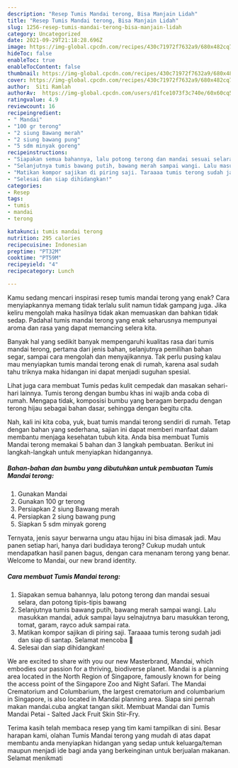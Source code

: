 ```yaml
---
description: "Resep Tumis Mandai terong, Bisa Manjain Lidah"
title: "Resep Tumis Mandai terong, Bisa Manjain Lidah"
slug: 1256-resep-tumis-mandai-terong-bisa-manjain-lidah
category: Uncategorized
date: 2021-09-29T21:18:28.696Z
image: https://img-global.cpcdn.com/recipes/430c71972f7632a9/680x482cq70/tumis-mandai-terong-foto-resep-utama.jpg
hideToc: false
enableToc: true
enableTocContent: false
thumbnail: https://img-global.cpcdn.com/recipes/430c71972f7632a9/680x482cq70/tumis-mandai-terong-foto-resep-utama.jpg
cover: https://img-global.cpcdn.com/recipes/430c71972f7632a9/680x482cq70/tumis-mandai-terong-foto-resep-utama.jpg
author:  Siti Ramlah
authorAv:  https://img-global.cpcdn.com/users/d1fce1073f3c740e/60x60cq50/avatar.jpg
ratingvalue: 4.9
reviewcount: 16
recipeingredient:
- " Mandai"
- "100 gr terong"
- "2 siung Bawang merah"
- "2 siung bawang pung"
- "5 sdm minyak goreng"
recipeinstructions:
- "Siapakan semua bahannya, lalu potong terong dan mandai sesuai selara, dan potong tipis-tipis bawang"
- "Selanjutnya tumis bawang putih, bawang merah sampai wangi. Lalu masukkan mandai, aduk sampai layu selnajutnya baru masukkan terong, tomat, garam, rayco aduk sampai rata."
- "Matikan kompor sajikan di piring saji. Taraaaa tumis terong sudah jadi dan siap di santap.  Selamat mencoba 🤗"
- "Selesai dan siap dihidangkan!"
categories:
- Resep
tags:
- tumis
- mandai
- terong

katakunci: tumis mandai terong 
nutrition: 295 calories
recipecuisine: Indonesian
preptime: "PT32M"
cooktime: "PT59M"
recipeyield: "4"
recipecategory: Lunch

---
```



Kamu sedang mencari inspirasi resep tumis mandai terong yang enak? Cara menyiapkannya memang tidak terlalu sulit namun tidak gampang juga. Jika keliru mengolah maka hasilnya tidak akan memuaskan dan bahkan tidak sedap. Padahal tumis mandai terong yang enak seharusnya mempunyai aroma dan rasa yang dapat memancing selera kita.


Banyak hal yang sedikit banyak mempengaruhi kualitas rasa dari tumis mandai terong, pertama dari jenis bahan, selanjutnya pemilihan bahan segar, sampai cara mengolah dan menyajikannya. Tak perlu pusing kalau mau menyiapkan tumis mandai terong enak di rumah, karena asal sudah tahu triknya maka hidangan ini dapat menjadi suguhan spesial.

Lihat juga cara membuat Tumis pedas kulit cempedak dan masakan sehari-hari lainnya. Tumis terong dengan bumbu khas ini wajib anda coba di rumah. Mengapa tidak, komposisi bumbu yang beragam berpadu dengan terong hijau sebagai bahan dasar, sehingga dengan begitu cita.


Nah, kali ini kita coba, yuk, buat tumis mandai terong sendiri di rumah. Tetap dengan bahan yang sederhana, sajian ini dapat memberi manfaat dalam membantu menjaga kesehatan tubuh kita. Anda bisa membuat Tumis Mandai terong memakai 5 bahan dan 3 langkah pembuatan. Berikut ini langkah-langkah untuk menyiapkan hidangannya.

<!--inarticleads1-->

##### Bahan-bahan dan bumbu yang dibutuhkan untuk pembuatan Tumis Mandai terong:

1. Gunakan  Mandai
1. Gunakan 100 gr terong
1. Persiapkan 2 siung Bawang merah
1. Persiapkan 2 siung bawang pung
1. Siapkan 5 sdm minyak goreng


Ternyata, jenis sayur berwarna ungu atau hijau ini bisa dimasak jadi. Mau panen setiap hari, hanya dari budidaya terong? Cukup mudah untuk mendapatkan hasil panen bagus, dengan cara menanam terong yang benar. Welcome to Mandai, our new brand identity. 

<!--inarticleads2-->

##### Cara membuat Tumis Mandai terong:

1. Siapakan semua bahannya, lalu potong terong dan mandai sesuai selara, dan potong tipis-tipis bawang
1. Selanjutnya tumis bawang putih, bawang merah sampai wangi. Lalu masukkan mandai, aduk sampai layu selnajutnya baru masukkan terong, tomat, garam, rayco aduk sampai rata.
1. Matikan kompor sajikan di piring saji. Taraaaa tumis terong sudah jadi dan siap di santap.  Selamat mencoba 🤗
1. Selesai dan siap dihidangkan!

We are excited to share with you our new Masterbrand, Mandai, which embodies our passion for a thriving, biodiverse planet. Mandai is a planning area located in the North Region of Singapore, famously known for being the access point of the Singapore Zoo and Night Safari. The Mandai Crematorium and Columbarium, the largest crematorium and columbarium in Singapore, is also located in Mandai planning area. Siapa sini pernah makan mandai.cuba angkat tangan sikit. Membuat Mandai dan Tumis Mandai Petai - Salted Jack Fruit Skin Stir-Fry. 

Terima kasih telah membaca resep yang tim kami tampilkan di sini. Besar harapan kami, olahan Tumis Mandai terong yang mudah di atas dapat membantu anda menyiapkan hidangan yang sedap untuk keluarga/teman maupun menjadi ide bagi anda yang berkeinginan untuk berjualan makanan. Selamat menikmati
